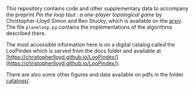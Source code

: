 This repository contains code and other supplementary data to accompany the preprint *Pin the loop taut : a one-player topological game* by Christopher-Lloyd Simon and Ben Stucky, which is available on the [arxiv](https://arxiv.org/abs/2405.16216). The file ```planeloop.py``` contains the implementations of the algorithms described there.

The most accessible information here is on a digital catalog called the LooPindex which is served from the docs folder and available at [https://christopherlloyd.github.io/LooPindex/](https://christopherlloyd.github.io/LooPindex/).

There are also some other figures and data available on pdfs in the folder [catalogs/](https://github.com/ChristopherLloyd/LooPin/tree/main/catalogs).
